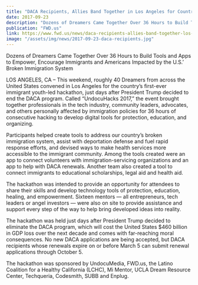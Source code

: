 ```yaml
---
title: "DACA Recipients, Allies Band Together in Los Angeles for Country’s First-ever Immigrant Youth-led Hackathon"
date: 2017-09-23
description: "Dozens of Dreamers Came Together Over 36 Hours to Build Tools and Apps to Empower, Encourage Immigrants and Americans Impacted by the U.S.’ Broken Immigration System"
publication: "FWD.us"
link: https://www.fwd.us/news/daca-recipients-allies-band-together-los-angeles-countrys-first-ever-immigrant-youth-led-hackathon/
image: "/assets/img/news/2017-09-23-daca-recipients.jpg"
---
```


Dozens of Dreamers Came Together Over 36 Hours to Build Tools and Apps to Empower, Encourage Immigrants and Americans Impacted by the U.S.’ Broken Immigration System

LOS ANGELES, CA – This weekend, roughly 40 Dreamers from across the United States convened in Los Angeles for the country’s first-ever immigrant youth-led hackathon, just days after President Trump decided to end the DACA program. Called “UndocuHacks 2017,” the event brought together professionals in the tech industry, community leaders, advocates, and others personally affected by immigration policies for 36 hours of consecutive hacking to develop digital tools for protection, education, and organizing.

Participants helped create tools to address our country’s broken immigration system, assist with deportation defense and fuel rapid response efforts, and devised ways to make health services more accessible to the immigrant community. Among the tools created were an app to connect volunteers with immigration-servicing organizations and an app to help with DACA renewals. Another team also created a tool to connect immigrants to educational scholarships, legal aid and health aid.

The hackathon was intended to provide an opportunity for attendees to share their skills and develop technology tools of protection, education, healing, and empowerment. Sixteen mentors — all entrepreneurs, tech leaders or angel investors — were also on site to provide assistance and support every step of the way to help bring developed ideas into reality.

The hackathon was held just days after President Trump decided to eliminate the DACA program, which will cost the United States \$460 billion in GDP loss over the next decade and comes with far-reaching moral consequences. No new DACA applications are being accepted, but DACA recipients whose renewals expire on or before March 5 can submit renewal applications through October 5.

The hackathon was sponsored by UndocuMedia, FWD.us, the Latino Coalition for a Healthy California (LCHC), Mi Mentor, UCLA Dream Resource Center, Techqueria, Codesmith, SUBB and Enplug.
